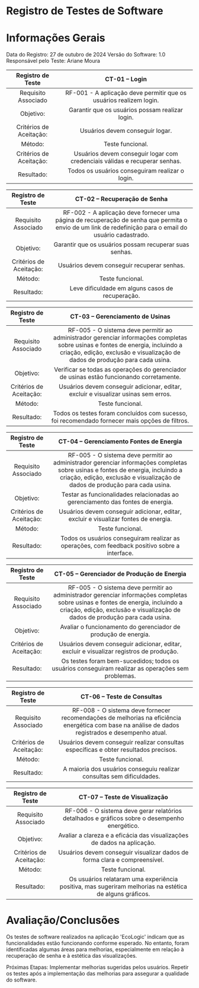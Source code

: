 # Registro de Testes de Software

# Informações Gerais #
Data do Registro: 27 de outubro de 2024
Versão do Software: 1.0
Responsável pelo Teste: Ariane Moura

| **Registro de Teste** 	| **CT-01 – Login** 	|
|:---:	|:---:	|
|	Requisito Associado 	| RF-001 - A aplicação deve permitir que os usuários realizem login. |
|Objetivo: | Garantir que os usuários possam realizar login. |
|Critérios de Aceitação: | Usuários devem conseguir logar. |
|Método: | Teste funcional. |
|Critérios de Aceitação: | Usuários devem conseguir logar com credenciais válidas e recuperar senhas. |
|Resultado: | Todos os usuários conseguiram realizar o login. |

| **Registro de Teste** 	| **CT-02 – Recuperação de Senha** 	|
|:---:	|:---:	|
|	Requisito Associado 	| RF-002 - A aplicação deve fornecer uma página de recuperação de senha que permita o envio de um link de redefinição para o email do usuário cadastrado. |
|Objetivo: | Garantir que os usuários possam recuperar suas senhas. |
|Critérios de Aceitação: | Usuários devem conseguir recuperar senhas. |
|Método: | Teste funcional. |
|Resultado: | Leve dificuldade em alguns casos de recuperação. |

| **Registro de Teste** 	| **CT-03 – Gerenciamento de Usinas** 	|
|:---:	|:---:	|
|	Requisito Associado 	| RF-005 - O sistema deve permitir ao administrador gerenciar informações completas sobre usinas e fontes de energia, incluindo a criação, edição, exclusão e visualização de dados de produção para cada usina. |
|Objetivo: | Verificar se todas as operações do gerenciador de usinas estão funcionando corretamente. |
|Critérios de Aceitação: | Usuários devem conseguir adicionar, editar, excluir e visualizar usinas sem erros. |
|Método: | Teste funcional. |
|Resultado: | Todos os testes foram concluídos com sucesso, foi recomendado fornecer mais opções de filtros.|

| **Registro de Teste** 	| **CT-04 – Gerenciamento Fontes de Energia** 	|
|:---:	|:---:	|
|	Requisito Associado 	| RF-005 - O sistema deve permitir ao administrador gerenciar informações completas sobre usinas e fontes de energia, incluindo a criação, edição, exclusão e visualização de dados de produção para cada usina. |
|Objetivo: | Testar as funcionalidades relacionadas ao gerenciamento das fontes de energia. |
|Critérios de Aceitação: | Usuários devem conseguir adicionar, editar, excluir e visualizar fontes de energia. |
|Método: | Teste funcional. |
|Resultado: | Todos os usuários conseguiram realizar as operações, com feedback positivo sobre a interface.|

| **Registro de Teste** 	| **CT-05 – Gerenciador de Produção de Energia** 	|
|:---:	|:---:	|
|	Requisito Associado 	| RF-005 - O sistema deve permitir ao administrador gerenciar informações completas sobre usinas e fontes de energia, incluindo a criação, edição, exclusão e visualização de dados de produção para cada usina. |
|Objetivo: | Avaliar o funcionamento do gerenciador de produção de energia. |
|Critérios de Aceitação: | Usuários devem conseguir adicionar, editar, excluir e visualizar registros de produção. |
|Resultado: | Os testes foram bem-sucedidos; todos os usuários conseguiram realizar as operações sem problemas.|

| **Registro de Teste** 	| **CT-06 – Teste de Consultas** 	|
|:---:	|:---:	|
|	Requisito Associado 	| RF-008 - O sistema deve fornecer recomendações de melhorias na eficiência energética com base na análise de dados registrados e desempenho atual. |
|Critérios de Aceitação: | Usuários devem conseguir realizar consultas específicas e obter resultados precisos.|
|Método: | Teste funcional. |
|Resultado: | A maioria dos usuários conseguiu realizar consultas sem dificuldades. |

| **Registro de Teste** 	| **CT-07 – Teste de Visualização** 	|
|:---:	|:---:	|
|	Requisito Associado 	|RF-006 - O sistema deve gerar relatórios detalhados e gráficos sobre o desempenho energético. |
|Objetivo: | Avaliar a clareza e a eficácia das visualizações de dados na aplicação.|
|Critérios de Aceitação: | Usuários devem conseguir visualizar dados de forma clara e compreensível.|
|Método: | Teste funcional. |
|Resultado: | Os usuários relataram uma experiência positiva, mas sugeriram melhorias na estética de alguns gráficos.|

# Avaliação/Conclusões #

Os testes de software realizados na aplicação 'EcoLogic' indicam que as funcionalidades estão funcionando conforme esperado. No entanto, foram identificadas algumas áreas para melhorias, especialmente em relação à recuperação de senha e à estética das visualizações.

Próximas Etapas:
Implementar melhorias sugeridas pelos usuários.
Repetir os testes após a implementação das melhorias para assegurar a qualidade do software.